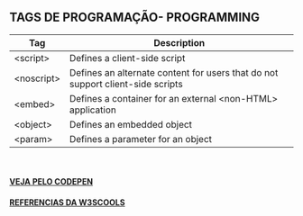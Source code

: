 TAGS DE PROGRAMAÇÃO- PROGRAMMING				
---				
Tag | Description
--- | ---		
|	&lt;script&gt;	|	Defines a client-side script |
|	&lt;noscript&gt;|	Defines an alternate content for users that do not support client-side scripts |
|	&lt;embed&gt;	|	Defines a container for an external &lt;non-HTML&gt; application |
|	&lt;object&gt;	|	Defines an embedded object |
|	&lt;param&gt;	|	Defines a parameter for an object |
<br>


#### [VEJA PELO CODEPEN](https://codepen.io/Miguel-HCJS/pen/eYRWbdE)

#### [REFERENCIAS DA W3SCOOLS](https://www.w3schools.com/tags/ref_byfunc.asp)